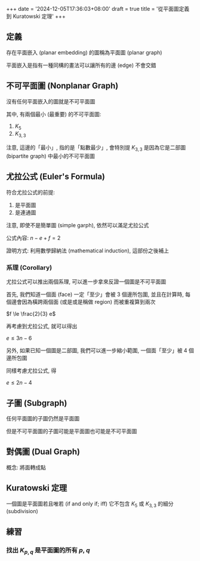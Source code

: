 +++
date = '2024-12-05T17:36:03+08:00'
draft = true
title = '從平面圖定義到 Kuratowski 定理'
+++

## 定義

存在平面嵌入 (planar embedding) 的圖稱為平面圖 (planar graph)

平面嵌入是指有一種同構的畫法可以讓所有的邊 (edge) 不會交錯

## 不可平面圖 (Nonplanar Graph)

沒有任何平面嵌入的圖就是不可平面圖

其中, 有兩個最小 (最重要) 的不可平面圖:

1. $K_{5}$
2. $K_{3,3}$

注意, 這邊的「最小」, 指的是「點數最少」, 會特別提 $K_{3,3}$ 是因為它是二部圖 (bipartite graph) 中最小的不可平面圖

## 尤拉公式 (Euler's Formula)

符合尤拉公式的前提: 

1. 是平面圖
2. 是連通圖

注意, 即使不是簡單圖 (simple garph), 依然可以滿足尤拉公式

公式內容: $n - e + f = 2$

證明方式: 利用數學歸納法 (mathematical induction), 這部份之後補上

### 系理 (Corollary)

尤拉公式可以推出兩個系理, 可以進一步拿來反證一個圖是不可平面圖

首先, 我們知道一個面 (face) 一定「至少」會被 3 個邊所包圍, 並且在計算時, 每個邊會因為橫跨兩個面 (或是或是稱做 region) 而被重複算到兩次

$f \le \frac{2}{3} e$

再考慮到尤拉公式, 就可以得出

$e \le 3 n - 6$

另外, 如果已知一個圖是二部圖, 我們可以進一步縮小範圍, 一個面「至少」被 4 個邊所包圍

同樣考慮尤拉公式, 得

$e \le 2 n - 4$

## 子圖 (Subgraph)

任何平面圖的子圖仍然是平面圖

但是不可平面圖的子圖可能是平面圖也可能是不可平面圖

## 對偶圖 (Dual Graph)

概念: 將面轉成點

## Kuratowski 定理

一個圖是平面圖若且唯若 (if and only if; iff) 它不包含 $K_{5}$ 或 $K_{3,3}$ 的細分 (subdivision)

## 練習

### 找出 $K_{p,q}$ 是平面圖的所有 $p$, $q$

